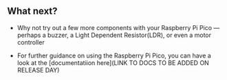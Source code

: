 ## What next?

- Why not try out a few more components with your Raspberry Pi Pico — perhaps a buzzer, a Light Dependent Resistor(LDR), or even a motor controller

- For further guidance on using the Raspberry Pi Pico, you can have a look at the [documentatiion here](LINK TO DOCS TO BE ADDED ON RELEASE DAY)

